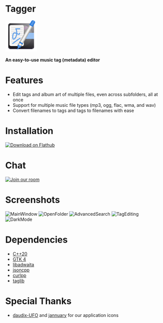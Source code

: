 # Tagger
<img src="src/resources/org.nickvision.tagger.svg" width="100" height="100"/>

**An easy-to-use music tag (metadata) editor**

# Features
- Edit tags and album art of multiple files, even across subfolders, all at once
- Support for multiple music file types (mp3, ogg, flac, wma, and wav)
- Convert filenames to tags and tags to filenames with ease

# Installation
<a href='https://beta.flathub.org/apps/details/org.nickvision.tagger'><img width='140' alt='Download on Flathub' src='https://flathub.org/assets/badges/flathub-badge-en.png'/></a>

# Chat
<a href='https://matrix.to/#/#nickvision:matrix.org'><img width='140' alt='Join our room' src='https://user-images.githubusercontent.com/17648453/196094077-c896527d-af6d-4b43-a5d8-e34a00ffd8f6.png'/></a>

# Screenshots
![MainWindow](https://user-images.githubusercontent.com/17648453/196947728-552ab0e1-6d59-4d20-b543-fb2985959958.png)
![OpenFolder](https://user-images.githubusercontent.com/17648453/196947753-9f79761f-fbec-49cc-bfb3-a9aebd1df5e2.png)
![AdvancedSearch](https://user-images.githubusercontent.com/17648453/196947764-aa1b463c-1036-4016-b902-fb4f0a41e085.png)
![TagEditing](https://user-images.githubusercontent.com/17648453/196947778-128cc2ba-3ff1-4b7f-a58c-e3edc34d1552.png)
![DarkMode](https://user-images.githubusercontent.com/17648453/196947805-2c69cf21-f071-42e6-a25c-51d4d719f6b2.png)

# Dependencies
- [C++20](https://en.cppreference.com/w/cpp/20)
- [GTK 4](https://www.gtk.org/)
- [libadwaita](https://gnome.pages.gitlab.gnome.org/libadwaita/)
- [jsoncpp](https://github.com/open-source-parsers/jsoncpp)
- [curlpp](http://www.curlpp.org/)
- [taglib](https://taglib.org/)

# Special Thanks
- [daudix-UFO](https://github.com/daudix-UFO) and [jannuary](https://github.com/jannuary) for our application icons

